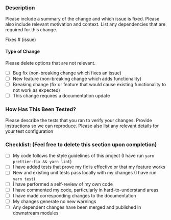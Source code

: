 <!--

Have you read Formidable's Code of Conduct? By filing an Issue, you are expected to comply with it, including treating everyone with respect: https://github.com/FormidableLabs/spectacle/blob/master/CONTRIBUTING.md#contributor-covenant-code-of-conduct

-->

### Description

Please include a summary of the change and which issue is fixed. Please also include relevant motivation and context. List any dependencies that are required for this change.

Fixes # (issue)

#### Type of Change

Please delete options that are not relevant.

- [ ] Bug fix (non-breaking change which fixes an issue)
- [ ] New feature (non-breaking change which adds functionality)
- [ ] Breaking change (fix or feature that would cause existing functionality to not work as expected)
- [ ] This change requires a documentation update

### How Has This Been Tested?

Please describe the tests that you ran to verify your changes. Provide instructions so we can reproduce. Please also list any relevant details for your test configuration

### Checklist: (Feel free to delete this section upon completion)

- [ ] My code follows the style guidelines of this project (I have run `yarn prettier-fix && yarn lint`)
- [ ] I have added tests that prove my fix is effective or that my feature works
- [ ] New and existing unit tests pass locally with my changes (I have run `yarn test`)
- [ ] I have performed a self-review of my own code
- [ ] I have commented my code, particularly in hard-to-understand areas
- [ ] I have made corresponding changes to the documentation
- [ ] My changes generate no new warnings
- [ ] Any dependent changes have been merged and published in downstream modules
